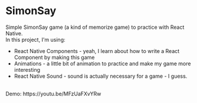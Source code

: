 # SimonSay
Simple SimonSay game (a kind of memorize game) to practice with React Native.
<br />
In this project, I'm using:
- React Native Components - yeah, I learn about how to write a React Component by making this game
- Animations - a little bit of animation to practice and make my game more interesting
- React Native Sound - sound is actually necessary for a game - I guess.
<br />
Demo: https://youtu.be/MFzUaFXvYRw

